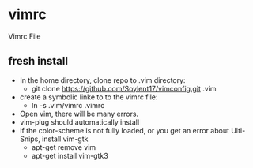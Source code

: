 # vimrc
Vimrc File


## fresh install

* In the home directory, clone repo to .vim directory:
  * git clone https://github.com/Soylent17/vimconfig.git .vim
* create a symbolic linke to to the vimrc file:
  * ln -s .vim/vimrc .vimrc
* Open vim, there will be many errors. 
* vim-plug should automatically install
* if the color-scheme is not fully loaded, or you get an error about Ulti-Snips, install vim-gtk
  * apt-get remove vim
  * apt-get install vim-gtk3
